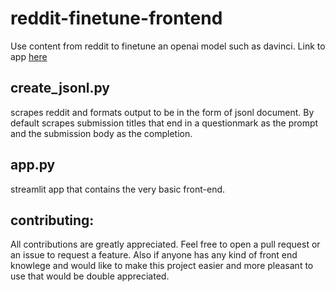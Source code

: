 # reddit-finetune-frontend
Use content from reddit to finetune an openai model such as davinci.  Link to app [here](https://fine-tune-reddit.herokuapp.com/)
## create_jsonl.py
scrapes reddit and formats output to be in the form of jsonl document.  By default scrapes submission titles that end in a questionmark as the prompt and the submission body as the completion.
## app.py
streamlit app that contains the very basic front-end.
## contributing:
All contributions are greatly appreciated.  Feel free to open a pull request or an issue to request a feature.  Also if anyone has any kind of front end knowlege and would like to make this project easier and more pleasant to use that would be double appreciated.

